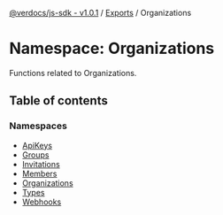 [@verdocs/js-sdk - v1.0.1](../README.md) / [Exports](../modules.md) / Organizations

# Namespace: Organizations

Functions related to Organizations.

## Table of contents

### Namespaces

- [ApiKeys](Organizations.ApiKeys.md)
- [Groups](Organizations.Groups.md)
- [Invitations](Organizations.Invitations.md)
- [Members](Organizations.Members.md)
- [Organizations](Organizations.Organizations-1.md)
- [Types](Organizations.Types.md)
- [Webhooks](Organizations.Webhooks.md)
